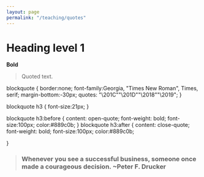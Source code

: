 ```yaml
---
layout: page
permalink: "/teaching/quotes"
---
```



# Heading level 1

**Bold**


> Quoted text.

blockquote {
    border:none;
    font-family:Georgia, "Times New Roman", Times, serif;
    margin-bottom:-30px;
    quotes: "\201C""\201D""\2018""\2019";
}

blockquote h3 {
font-size:21px;
}

blockquote h3:before { 
content: open-quote;
font-weight: bold;
font-size:100px;
color:#889c0b;
} 
blockquote h3:after { 
content: close-quote;
font-weight: bold;
font-size:100px;
color:#889c0b;
  
}

<div class="container">
<blockquote><h3>Whenever you see a successful business, someone once made a courageous decision. ~Peter F. Drucker</h3></blockquote>
</div>